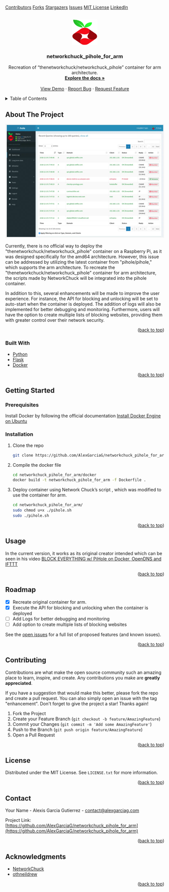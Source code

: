 <!-- Improved compatibility of back to top link: See: https://github.com/othneildrew/Best-README-Template/pull/73 -->

<a name="readme-top"></a>

<!--
*** Thanks for checking out the Best-README-Template. If you have a suggestion
*** that would make this better, please fork the repo and create a pull request
*** or simply open an issue with the tag "enhancement".
*** Don't forget to give the project a star!
*** Thanks again! Now go create something AMAZING! :D
-->

<!-- PROJECT SHIELDS -->

<!--
*** I'm using markdown "reference style" links for readability.
*** Reference links are enclosed in brackets [ ] instead of parentheses ( ).
*** See the bottom of this document for the declaration of the reference variables
*** for contributors-url, forks-url, etc. This is an optional, concise syntax you may use.
*** https://www.markdownguide.org/basic-syntax/#reference-style-links
-->

[Contributors][contributors-url]
[Forks][forks-url]
[Stargazers][stars-url]
[Issues][issues-url]
[MIT License][license-url]
[LinkedIn][linkedin-url]

<!-- PROJECT LOGO -->

<br />
<div align="center">
  <a href="https://github.com/AlexGarciaG/networkchuck_pihole_for_arm">
    <img src="images/logo.png" alt="Logo" width="80" height="80">
  </a>

<h3 align="center">networkchuck_pihole_for_arm</h3>

<p align="center">
    Recreation of “thenetworkchuck/networkchuck_pihole” container for arm architecture.
    <br />
    <a href="https://github.com/AlexGarciaG/networkchuck_pihole_for_arm"><strong>Explore the docs »</strong></a>
    <br />
    <br />
    <a href="https://github.com/AlexGarciaG/networkchuck_pihole_for_arm">View Demo</a>
    ·
    <a href="https://github.com/AlexGarciaG/networkchuck_pihole_for_arm/issues">Report Bug</a>
    ·
    <a href="https://github.com/AlexGarciaG/networkchuck_pihole_for_arm/issues">Request Feature</a>
  </p>
</div>

<!-- TABLE OF CONTENTS -->

<details>
  <summary>Table of Contents</summary>
  <ol>
    <li>
      <a href="#about-the-project">About The Project</a>
      <ul>
        <li><a href="#built-with">Built With</a></li>
      </ul>
    </li>
    <li>
      <a href="#getting-started">Getting Started</a>
      <ul>
        <li><a href="#prerequisites">Prerequisites</a></li>
        <li><a href="#installation">Installation</a></li>
      </ul>
    </li>
    <li><a href="#usage">Usage</a></li>
    <li><a href="#roadmap">Roadmap</a></li>
    <li><a href="#contributing">Contributing</a></li>
    <li><a href="#license">License</a></li>
    <li><a href="#contact">Contact</a></li>
    <li><a href="#acknowledgments">Acknowledgments</a></li>
  </ol>
</details>

<!-- ABOUT THE PROJECT -->

## About The Project

[![Product Name Screen Shot][product-screenshot]](https://example.com)

Currently, there is no official way to deploy the "thenetworkchuck/networkchuck_pihole" container on a Raspberry Pi, as it was designed specifically for the amd64 architecture. However, this issue can be addressed by utilizing the latest container from "pihole/pihole," which supports the arm architecture. To recreate the "thenetworkchuck/networkchuck_pihole" container for arm architecture, the scripts made by NetworkChuck will be integrated into the pihole container.

In addition to this, several enhancements will be made to improve the user experience. For instance, the API for blocking and unlocking will be set to auto-start when the container is deployed. The addition of logs will also be implemented for better debugging and monitoring. Furthermore, users will have the option to create multiple lists of blocking websites, providing them with greater control over their network security.

<p align="right">(<a href="#readme-top">back to top</a>)</p>

### Built With

* [Python][Python-url]
* [Flask][Flask-url]
* [Docker][Docker-url]

<p align="right">(<a href="#readme-top">back to top</a>)</p>

<!-- GETTING STARTED -->

## Getting Started

### Prerequisites

Install Docker by following the official documentation [Install Docker Engine on Ubuntu](https://docs.docker.com/engine/install/)

### Installation

1. Clone the repo
   ```sh
   git clone https://github.com/AlexGarciaG/networkchuck_pihole_for_arm.git
   ```
2. Compile the docker file
   ```sh
   cd networkchuck_pihole_for_arm/docker
   docker build -t networkchuck_pihole_for_arm -f Dockerfile .
   ```
3. Deploy container using Network Chuck’s script , which was modified to use the container for arm.
   ```sh
   cd networkchuck_pihole_for_arm/
   sudo chmod u+x ./pihole.sh
   sudo ./pihole.sh
   ```

<p align="right">(<a href="#readme-top">back to top</a>)</p>

<!-- USAGE EXAMPLES -->

## Usage

In the current version, it works as its original creator intended which can be seen in his video [BLOCK EVERYTHING w/ PiHole on Docker, OpenDNS and IFTTT](https://www.youtube.com/watch?v=dH3DdLy574M&t=934s)

<p align="right">(<a href="#readme-top">back to top</a>)</p>

<!-- ROADMAP -->

## Roadmap

- [X] Recreate original container for arm.
- [X] Execute the API for blocking and unlocking when the container is deployed
- [ ] Add Logs for better debugging and monitoring
- [ ] Add option to create multiple lists of blocking websites

See the [open issues](https://github.com/AlexGarciaG/networkchuck_pihole_for_arm/issues) for a full list of proposed features (and known issues).

<p align="right">(<a href="#readme-top">back to top</a>)</p>

<!-- CONTRIBUTING -->

## Contributing

Contributions are what make the open source community such an amazing place to learn, inspire, and create. Any contributions you make are **greatly appreciated**.

If you have a suggestion that would make this better, please fork the repo and create a pull request. You can also simply open an issue with the tag "enhancement".
Don't forget to give the project a star! Thanks again!

1. Fork the Project
2. Create your Feature Branch (`git checkout -b feature/AmazingFeature`)
3. Commit your Changes (`git commit -m 'Add some AmazingFeature'`)
4. Push to the Branch (`git push origin feature/AmazingFeature`)
5. Open a Pull Request

<p align="right">(<a href="#readme-top">back to top</a>)</p>

<!-- LICENSE -->

## License

Distributed under the MIT License. See `LICENSE.txt` for more information.

<p align="right">(<a href="#readme-top">back to top</a>)</p>

<!-- CONTACT -->

## Contact

Your Name - Alexis Garcia Gutierrez - contact@alexgarciag.com

Project Link: [https://github.com/AlexGarciaG/networkchuck_pihole_for_arm](https://github.com/AlexGarciaG/networkchuck_pihole_for_arm)

<p align="right">(<a href="#readme-top">back to top</a>)</p>

<!-- ACKNOWLEDGMENTS -->

## Acknowledgments

* [NetworkChuck](https://www.youtube.com/@NetworkChuck)
* [othneildrew](https://github.com/othneildrew/Best-README-Template)

<p align="right">(<a href="#readme-top">back to top</a>)</p>

<!-- MARKDOWN LINKS & IMAGES -->

<!-- https://www.markdownguide.org/basic-syntax/#reference-style-links -->

[contributors-shield]: https://img.shields.io/github/contributors/AlexGarciaG/networkchuck_pihole_for_arm.svg?style=for-the-badge
[contributors-url]: https://github.com/AlexGarciaG/networkchuck_pihole_for_arm/graphs/contributors
[forks-shield]: https://img.shields.io/github/forks/AlexGarciaG/networkchuck_pihole_for_arm.svg?style=for-the-badge
[forks-url]: https://github.com/AlexGarciaG/networkchuck_pihole_for_arm/network/members
[stars-shield]: https://img.shields.io/github/stars/AlexGarciaG/networkchuck_pihole_for_arm.svg?style=for-the-badge
[stars-url]: https://github.com/AlexGarciaG/networkchuck_pihole_for_arm/stargazers
[issues-shield]: https://img.shields.io/github/issues/AlexGarciaG/networkchuck_pihole_for_arm.svg?style=for-the-badge
[issues-url]: https://github.com/AlexGarciaG/networkchuck_pihole_for_arm/issues
[license-shield]: https://img.shields.io/github/license/AlexGarciaG/networkchuck_pihole_for_arm.svg?style=for-the-badge
[license-url]: https://github.com/AlexGarciaG/networkchuck_pihole_for_arm/blob/master/LICENSE.txt
[linkedin-shield]: https://img.shields.io/badge/-LinkedIn-black.svg?style=for-the-badge&logo=linkedin&colorB=555
[linkedin-url]: https://www.linkedin.com/in/garcia-alexis
[product-screenshot]: images/screenshot.png
[Python.js]: https://img.shields.io/badge/python-3670A0?style=for-the-badge&logo=python&logoColor=ffdd54
[Python-url]: https://www.python.org/
[Flask.js]: https://img.shields.io/badge/Flask-000000?style=for-the-badge&logo=flask&logoColor=white
[Flask-url]: https://flask.palletsprojects.com/en/2.2.x/
[Docker.js]: https://img.shields.io/badge/docker-%230db7ed.svg?style=for-the-badge&logo=docker&logoColor=white
[Docker-url]: https://www.docker.com/
